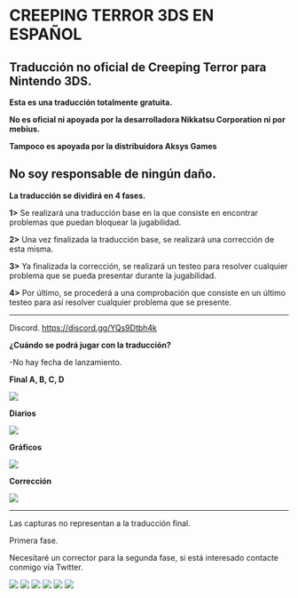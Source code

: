 # CREEPING TERROR 3DS EN ESPAÑOL
Traducción no oficial de Creeping Terror para Nintendo 3DS.
-------------------------------------------

**Esta es una traducción totalmente gratuita.**

**No es oficial ni apoyada por la desarrolladora Nikkatsu Corporation ni por mebius.**

**Tampoco es apoyada por la distribuidora Aksys Games**

**No soy responsable de ningún daño.**
-------------------------------------------

**La traducción se dividirá en 4 fases.**

**1>** Se realizará una traducción base en la que consiste en encontrar problemas que puedan bloquear la jugabilidad.

**2>** Una vez finalizada la traducción base, se realizará una corrección de esta misma.

**3>** Ya finalizada la corrección, se realizará un testeo para resolver cualquier problema que se pueda presentar durante la jugabilidad.

**4>** Por último, se procederá a una comprobación que consiste en un último testeo para así resolver cualquier problema que se presente.

-------------------------------------------

Discord.
https://discord.gg/YQs9Dtbh4k

**¿Cuándo se podrá jugar con la traducción?**

-No hay fecha de lanzamiento.

****Final A, B, C, D****

<img src="http://www.yarntomato.com/percentbarmaker/button.php?barPosition=100&leftFill=93db70" border="0">

****Diarios****

<img src="http://www.yarntomato.com/percentbarmaker/button.php?barPosition=100&leftFill=93db70" border="0">

****Gráficos****

<img src="http://www.yarntomato.com/percentbarmaker/button.php?barPosition=50&leftFill=93db70" border="0">

****Corrección****

<img src="http://www.yarntomato.com/percentbarmaker/button.php?barPosition=10&leftFill=93db70" border="0">



-------------------------------------------
Las capturas no representan a la traducción final.

Primera fase.

Necesitaré un corrector para la segunda fase, si está interesado contacte conmigo vía Twitter.

<img src="https://i.ibb.co/yFPbdmQ/2021-04-21-15-17-18-576-bot.png" border="0"></a>
<img src="https://i.ibb.co/VVxx4SV/2021-09-06-23-51-46-322-top.png" border="0"></a>
<img src="https://i.ibb.co/T4tFpDW/2021-09-06-23-54-57-285-top.png" border="0"></a>
<img src="https://i.ibb.co/TtJ88WD/2021-09-06-23-55-37-728-top.png" border="0"></a>
<img src="https://i.ibb.co/vq0bjnL/2021-04-20-01-56-09-873-top.png" border="0"></a>
<img src="https://i.ibb.co/c8R7ZyJ/2021-09-06-23-56-48-500-top.png" border="0"></a>


